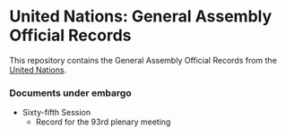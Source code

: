 # United Nations: General Assembly Official Records

This repository contains the General Assembly Official Records from the
[United Nations](https://un.org).

### Documents under embargo
* Sixty-fifth Session
    * Record for the 93rd plenary meeting
